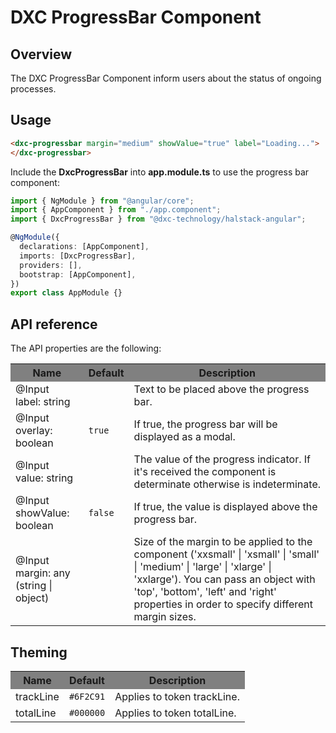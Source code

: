 # DXC ProgressBar Component

## Overview

The DXC ProgressBar Component inform users about the status of ongoing processes.

## Usage

```html
<dxc-progressbar margin="medium" showValue="true" label="Loading...">
</dxc-progressbar>
```

Include the **DxcProgressBar** into **app.module.ts** to use the progress bar component:

```ts
import { NgModule } from "@angular/core";
import { AppComponent } from "./app.component";
import { DxcProgressBar } from "@dxc-technology/halstack-angular";

@NgModule({
  declarations: [AppComponent],
  imports: [DxcProgressBar],
  providers: [],
  bootstrap: [AppComponent],
})
export class AppModule {}
```

## API reference

The API properties are the following:

<table>
    <tr style="background-color: grey">
        <th>Name</th>
        <th>Default</th>
        <th>Description</th>
    </tr>
    <tr>
        <td>@Input<br>label: string</td>
        <td></td>
        <td>Text to be placed above the progress bar.</td>
    </tr>
    <tr>
        <td>@Input<br>overlay: boolean</td>
        <td>
        <code>true</code>
        </td>
        <td>If true, the progress bar will be displayed as a modal.</td>
    </tr>
    <tr>
        <td>@Input<br>value: string</td>
        <td></td>
        <td>
        The value of the progress indicator. If it's received the component is
        determinate otherwise is indeterminate.
        </td>
    </tr>
    <tr>
        <td>@Input<br>showValue: boolean</td>
        <td>
        <code>false</code>
        </td>
        <td>If true, the value is displayed above the progress bar.</td>
    </tr>
    <tr>
        <td>@Input<br>margin: any (string | object)</td>
        <td></td>
        <td>
        Size of the margin to be applied to the component ('xxsmall' | 'xsmall' |
        'small' | 'medium' | 'large' | 'xlarge' | 'xxlarge'). You can pass an
        object with 'top', 'bottom', 'left' and 'right' properties in order to
        specify different margin sizes.
        </td>
    </tr>
</table>

## Theming

<table>
    <tr style="background-color: grey">
        <th>Name</th>
        <th>Default</th>
        <th>Description</th>
    </tr>
    <tr>
        <td>trackLine</td>
        <td><code>#6F2C91</code></td>
        <td>Applies to token trackLine.</td>
    </tr>
    <tr>
        <td>totalLine</td>
        <td><code>#000000</code></td>
        <td>Applies to token totalLine.</td>
    </tr>
</table>
